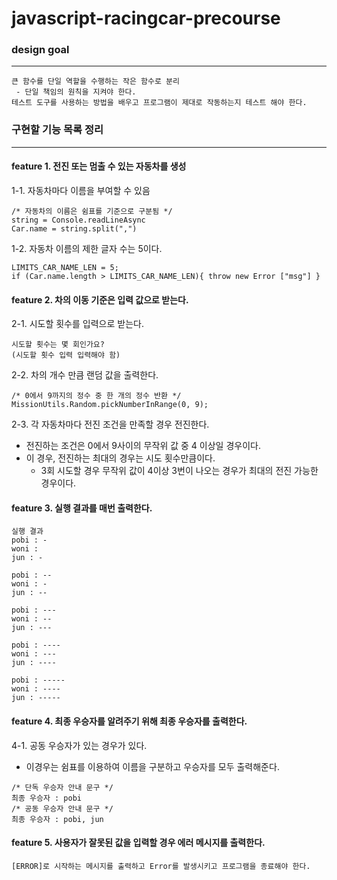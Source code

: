 # javascript-racingcar-precourse

### design goal
---
```
큰 함수를 단일 역할을 수행하는 작은 함수로 분리
 - 단일 책임의 원칙을 지켜야 한다.
테스트 도구를 사용하는 방법을 배우고 프로그램이 제대로 작동하는지 테스트 해야 한다.
```
### 구현할 기능 목록 정리
---
#### feature 1. 전진 또는 멈출 수 있는 자동차를 생성

1-1. 자동차마다 이름을 부여할 수 있음
```
/* 자동차의 이름은 쉼표를 기준으로 구분됨 */
string = Console.readLineAsync
Car.name = string.split(",")
```
1-2. 자동차 이름의 제한 글자 수는 5이다.
```
LIMITS_CAR_NAME_LEN = 5;
if (Car.name.length > LIMITS_CAR_NAME_LEN){ throw new Error ["msg"] }
```

#### feature 2. 차의 이동 기준은 입력 값으로 받는다.
2-1. 시도할 횟수를 입력으로 받는다.
```
시도할 횟수는 몇 회인가요?
(시도할 횟수 입력 입력해야 함)
```
2-2. 차의 개수 만큼 랜덤 값을 출력한다.
```
/* 0에서 9까지의 정수 중 한 개의 정수 반환 */
MissionUtils.Random.pickNumberInRange(0, 9);
```
2-3. 각 자동차마다 전진 조건을 만족할 경우 전진한다. 
- 전진하는 조건은 0에서 9사이의 무작위 값 중 4 이상일 경우이다.
- 이 경우, 전진하는 최대의 경우는 시도 횟수만큼이다.
  - 3회 시도할 경우 무작위 값이 4이상 3번이 나오는 경우가 최대의 전진 가능한 경우이다.
#### feature 3. 실행 결과를 매번 출력한다.
```
실행 결과
pobi : -
woni : 
jun : -

pobi : --
woni : -
jun : --

pobi : ---
woni : --
jun : ---

pobi : ----
woni : ---
jun : ----

pobi : -----
woni : ----
jun : -----
```
#### feature 4. 최종 우승자를 알려주기 위해 최종 우승자를 출력한다.
4-1. 공동 우승자가 있는 경우가 있다.
 - 이경우는 쉼표를 이용하여 이름을 구분하고 우승자를 모두 출력해준다.
```
/* 단독 우승자 안내 문구 */
최종 우승자 : pobi
/* 공동 우승자 안내 문구 */
최종 우승자 : pobi, jun
```
#### feature 5. 사용자가 잘못된 값을 입력할 경우 에러 메시지를 출력한다.
```
[ERROR]로 시작하는 메시지를 출력하고 Error를 발생시키고 프로그램을 종료해야 한다.
```
